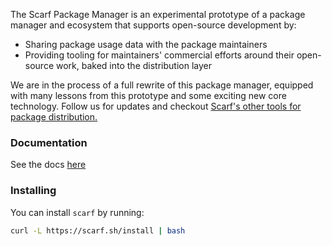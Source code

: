 The Scarf Package Manager is an experimental prototype of a package manager and ecosystem that supports open-source development by:

- Sharing package usage data with the package maintainers 
- Providing tooling for maintainers' commercial efforts around their open-source work, baked into the distribution layer

We are in the process of a full rewrite of this package manager, equipped with many lessons from this prototype and some exciting new core technology. Follow us for updates and checkout [Scarf's other tools for package distribution.](https://about.scarf.sh)

### Documentation

See the docs [here](https://docs.scarf.sh)

### Installing

You can install `scarf` by running:

```bash
curl -L https://scarf.sh/install | bash
```
